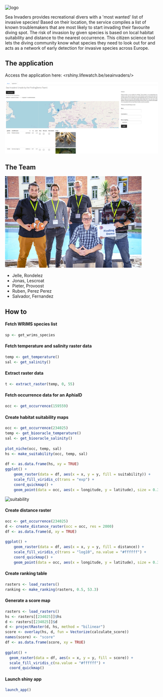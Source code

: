 ![logo](images/SeaInvaders_small.png)

Sea Invaders provides recreational divers with a 'most wanted' list of invasive species! Based on their location, the service compiles a list of known troublemakers that are most likely to start invading their favourite diving spot. The risk of invasion by given species is based on local habitat suitability and distance to the nearest occurrence. This citizen science tool lets the diving community know what species they need to look out for and acts as a network of early detection for invasive species across Europe.

## The application
Access the application here:
<rshiny.lifewatch.be/seainvaders/>

[![screenshot](images/FindingDemo_Screenshot.PNG)](rshiny.lifewatch.be/seainvaders/)


## The Team
![team](images/FindingDemo_team.png)

* Jelle, Rondelez
* Jonas, Lescroat
* Pieter, Provoost
* Ruben, Perez Perez
* Salvador, Fernandez

## How to
#### Fetch WRiMS species list

```r
sp <- get_wrims_species
```

#### Fetch temperature and salinity raster data

```r
temp <- get_temperature()
sal <- get_salinity()
```

#### Extract raster data

```r
t <- extract_raster(temp, 0, 55)
```

#### Fetch occurrence data for an AphiaID

```r
occ <- get_occurrence(159559)
```

#### Create habitat suitability maps

```r
occ <- get_occurrence(234025)
temp <- get_biooracle_temperature()
sal <- get_biooracle_salinity()

plot_niche(occ, temp, sal)
hs <- make_suitability(occ, temp, sal)

df <- as.data.frame(hs, xy = TRUE)
ggplot() +
    geom_raster(data = df, aes(x = x, y = y, fill = suitability)) +
    scale_fill_viridis_c(trans = "exp") +
    coord_quickmap() +
    geom_point(data = occ, aes(x = longitude, y = latitude), size = 0.3)
```

![suitability](images/cercopagis_pengoi.png)

#### Create distance raster

```r
occ <- get_occurrence(234025)
d <- create_distance_raster(occ = occ, res = 2000)
df <- as.data.frame(d, xy = TRUE)

ggplot() +
    geom_raster(data = df, aes(x = x, y = y, fill = distance)) +
    scale_fill_viridis_c(trans = "log10", na.value = "#ffffff") +
    coord_quickmap() +
    geom_point(data = occ, aes(x = longitude, y = latitude), size = 0.3)
```

#### Create ranking table

```r
rasters <- load_rasters()
ranking <- make_ranking(rasters, 0.5, 53.3)
```

#### Generate a score map

```r
rasters <- load_rasters()
hs <- rasters[[234025]]$hs
d <- rasters[[234025]]$d
d <- projectRaster(d, hs, method = "bilinear")
score <- overlay(hs, d, fun = Vectorize(calculate_score))
names(score) <- "score"
df <- as.data.frame(score, xy = TRUE)

ggplot() +
  geom_raster(data = df, aes(x = x, y = y, fill = score)) +
  scale_fill_viridis_c(na.value = "#ffffff") +
  coord_quickmap()
```

#### Launch shiny app

```r
launch_app()
```
